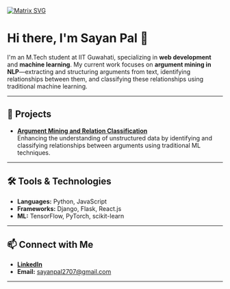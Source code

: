 [![Matrix SVG](https://raw.githubusercontent.com/rodrigograca31/rodrigograca31/master/matrix.svg)](https://www.youtube.com/watch?v=SDkAGkd4NLc) 
# Hi there, I'm Sayan Pal 👋

I'm an M.Tech student at IIT Guwahati, specializing in **web development** and **machine learning**. My current work focuses on **argument mining in NLP**—extracting and structuring arguments from text, identifying relationships between them, and classifying these relationships using traditional machine learning.

---

## 🔭 Projects

- **[Argument Mining and Relation Classification](#)**  
  Enhancing the understanding of unstructured data by identifying and classifying relationships between arguments using traditional ML techniques.

---

## 🛠️ Tools & Technologies

- **Languages:** Python, JavaScript
- **Frameworks:** Django, Flask, React.js
- **ML:** TensorFlow, PyTorch, scikit-learn

---

## 📫 Connect with Me

- **[LinkedIn](https://www.linkedin.com/in/sayanpal27/)**
- **Email:** sayanpal2707@gmail.com

---
